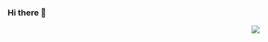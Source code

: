 ### Hi there 👋
<img align='right' src="https://github-readme-stats-git-masterrstaa-rickstaa.vercel.app/api?username=jiaweipan&show_icons=true">
<!--
**jiaweipan/jiaweipan** is a ✨ _special_ ✨ repository because its `README.md` (this file) appears on your GitHub profile.

Here are some ideas to get you started:

- 🔭 I’m currently working on ...
- 🌱 I’m currently learning ...
- 👯 I’m looking to collaborate on ...
- 🤔 I’m looking for help with ...
- 💬 Ask me about ...
- 📫 How to reach me: ...
- 😄 Pronouns: ...
- ⚡ Fun fact: ...
-->
